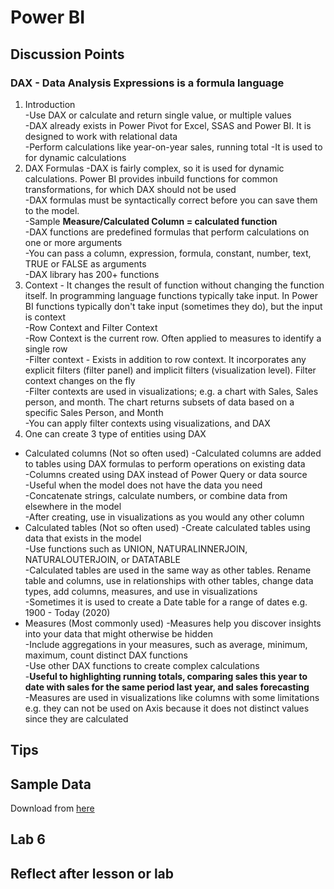 # Power BI

## Discussion Points
### DAX - Data Analysis Expressions is a formula language
1. Introduction  
-Use DAX or calculate and return single value, or multiple values  
-DAX already exists in Power Pivot for Excel, SSAS and Power BI. It is designed to work with relational data  
-Perform calculations like year-on-year sales, running total 
-It is used to for dynamic calculations  
2. DAX Formulas
-DAX is fairly complex, so it is used for dynamic calculations. Power BI provides inbuild functions for common transformations, for which DAX should not be used  
-DAX formulas must be syntactically correct before you can save them to the model.  
-Sample **Measure/Calculated Column = calculated function**  
-DAX functions are predefined formulas that perform calculations on one or more arguments  
-You can pass a column, expression, formula, constant, number, text, TRUE or FALSE as arguments  
-DAX library has 200+ functions  
3. Context - It changes the result of function without changing the function itself. In programming language functions typically take input. In Power BI functions typically don't take input (sometimes they do), but the input is context  
-Row Context and Filter Context  
-Row Context is the current row. Often applied to measures to identify a single row  
-Filter context - Exists in addition to row context. It incorporates any explicit filters (filter panel) and implicit filters (visualization level). Filter context changes on the fly  
-Filter contexts are used in visualizations; e.g. a chart with Sales, Sales person, and month. The chart returns subsets of data based on a specific Sales Person, and Month  
-You can apply filter contexts using visualizations, and DAX  
4. One can create 3 type of entities using DAX  
- Calculated columns  (Not so often used)
-Calculated columns are added to tables using DAX formulas to perform operations on existing data  
-Columns created using DAX instead of Power Query or data source  
-Useful when the model does not have the data you need  
-Concatenate strings, calculate numbers, or combine data from elsewhere in the model  
-After creating, use in visualizations as you would any other column  
- Calculated tables  (Not so often used)
-Create calculated tables using data that exists in the model  
-Use functions such as UNION, NATURALINNERJOIN, NATURALOUTERJOIN, or DATATABLE  
-Calculated tables are used in the same way as other tables. Rename table and columns, use in relationships with other tables, change data types, add columns, measures, and use in visualizations  
-Sometimes it is used to create a Date table for a range of dates e.g. 1900 - Today (2020)  
- Measures (Most commonly used)
-Measures help you discover insights into your data that might otherwise be hidden  
-Include aggregations in your measures, such as average, minimum, maximum, count distinct DAX functions  
-Use other DAX functions to create complex calculations  
-**Useful to highlighting running totals, comparing sales this year to date with sales for the same period last year, and sales forecasting**  
-Measures are used in visualizations like columns with some limitations e.g. they can not be used on Axis because it does not distinct values since they are calculated




## Tips  


## Sample Data
Download from [here](https://docs.microsoft.com/en-us/power-bi/create-reports/sample-datasets)

## Lab 6


## Reflect after lesson or lab
